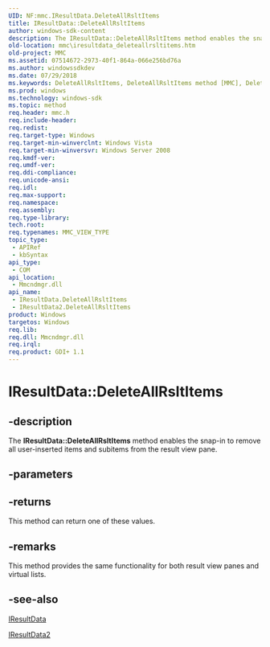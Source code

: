 ```yaml
---
UID: NF:mmc.IResultData.DeleteAllRsltItems
title: IResultData::DeleteAllRsltItems
author: windows-sdk-content
description: The IResultData::DeleteAllRsltItems method enables the snap-in to remove all user-inserted items and subitems from the result view pane.
old-location: mmc\iresultdata_deleteallrsltitems.htm
old-project: MMC
ms.assetid: 07514672-2973-40f1-864a-066e256bd76a
ms.author: windowssdkdev
ms.date: 07/29/2018
ms.keywords: DeleteAllRsltItems, DeleteAllRsltItems method [MMC], DeleteAllRsltItems method [MMC],IResultData interface, DeleteAllRsltItems method [MMC],IResultData2 interface, IResultData interface [MMC],DeleteAllRsltItems method, IResultData.DeleteAllRsltItems, IResultData2 interface [MMC],DeleteAllRsltItems method, IResultData2::DeleteAllRsltItems, IResultData::DeleteAllRsltItems, _slate_iresultdata_deleteallrsltitems, mmc.iresultdata_deleteallrsltitems, mmc/IResultData2::DeleteAllRsltItems, mmc/IResultData::DeleteAllRsltItems
ms.prod: windows
ms.technology: windows-sdk
ms.topic: method
req.header: mmc.h
req.include-header: 
req.redist: 
req.target-type: Windows
req.target-min-winverclnt: Windows Vista
req.target-min-winversvr: Windows Server 2008
req.kmdf-ver: 
req.umdf-ver: 
req.ddi-compliance: 
req.unicode-ansi: 
req.idl: 
req.max-support: 
req.namespace: 
req.assembly: 
req.type-library: 
tech.root: 
req.typenames: MMC_VIEW_TYPE
topic_type:
 - APIRef
 - kbSyntax
api_type:
 - COM
api_location:
 - Mmcndmgr.dll
api_name:
 - IResultData.DeleteAllRsltItems
 - IResultData2.DeleteAllRsltItems
product: Windows
targetos: Windows
req.lib: 
req.dll: Mmcndmgr.dll
req.irql: 
req.product: GDI+ 1.1
---
```


# IResultData::DeleteAllRsltItems


## -description


The <b>IResultData::DeleteAllRsltItems</b> method enables the snap-in to remove all user-inserted items and subitems from the result view pane.


## -parameters






## -returns



This method can return one of these values.




## -remarks



This method provides the same functionality for both result view panes and virtual lists.




## -see-also




<a href="https://msdn.microsoft.com/58f8bcdb-b062-4048-92fc-eb652ce62c5b">IResultData</a>



<a href="https://msdn.microsoft.com/cca0c2a4-7a41-48d1-bdaa-27b7aad7cc05">IResultData2</a>
 

 

